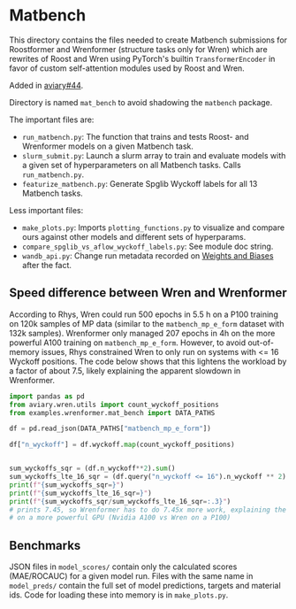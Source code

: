 # Matbench

This directory contains the files needed to create Matbench submissions for Roostformer and Wrenformer (structure tasks only for Wren) which are rewrites of Roost and Wren using PyTorch's builtin `TransformerEncoder` in favor of custom self-attention modules used by Roost and Wren.

Added in [aviary#44](https://github.com/CompRhys/aviary/pull/44).

Directory is named `mat_bench` to avoid shadowing the `matbench` package.

The important files are:

- `run_matbench.py`: The function that trains and tests Roost- and Wrenformer models on a given Matbench task.
- `slurm_submit.py`: Launch a slurm array to train and evaluate models with a given set of hyperparameters on all Matbench tasks. Calls `run_matbench.py`.
- `featurize_matbench.py`: Generate Spglib Wyckoff labels for all 13 Matbench tasks.

Less important files:

- `make_plots.py`: Imports `plotting_functions.py` to visualize and compare ours against other models and different sets of hyperparams.
- `compare_spglib_vs_aflow_wyckoff_labels.py`: See module doc string.
- `wandb_api.py`: Change run metadata recorded on [Weights and Biases](https://wandb.ai/aviary/matbench) after the fact.

## Speed difference between Wren and Wrenformer

According to Rhys, Wren could run 500 epochs in 5.5 h on a P100 training on 120k samples of MP data (similar to the `matbench_mp_e_form` dataset with 132k samples). Wrenformer only managed 207 epochs in 4h on the more powerful A100 training on `matbench_mp_e_form`. However, to avoid out-of-memory issues, Rhys constrained Wren to only run on systems with <= 16 Wyckoff positions. The code below shows that this lightens the workload by a factor of about 7.5, likely explaining the apparent slowdown in Wrenformer.

```py
import pandas as pd
from aviary.wren.utils import count_wyckoff_positions
from examples.wrenformer.mat_bench import DATA_PATHS

df = pd.read_json(DATA_PATHS["matbench_mp_e_form"])

df["n_wyckoff"] = df.wyckoff.map(count_wyckoff_positions)


sum_wyckoffs_sqr = (df.n_wyckoff**2).sum()
sum_wyckoffs_lte_16_sqr = (df.query("n_wyckoff <= 16").n_wyckoff ** 2).sum()
print(f"{sum_wyckoffs_sqr=}")
print(f"{sum_wyckoffs_lte_16_sqr=}")
print(f"{sum_wyckoffs_sqr/sum_wyckoffs_lte_16_sqr=:.3}")
# prints 7.45, so Wrenformer has to do 7.45x more work, explaining the about 2x slow down
# on a more powerful GPU (Nvidia A100 vs Wren on a P100)
```

## Benchmarks

JSON files in `model_scores/` contain only the calculated scores (MAE/ROCAUC) for a given model run. Files with the same name in `model_preds/` contain the full set of model predictions, targets and material ids. Code for loading these into memory is in `make_plots.py`.
